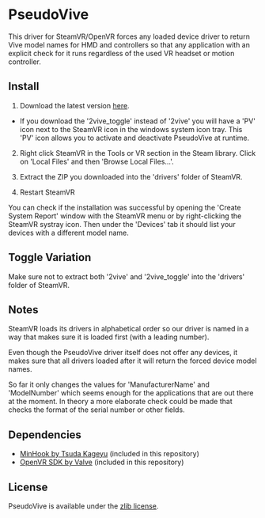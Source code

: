 # PseudoVive

This driver for SteamVR/OpenVR forces any loaded device driver to return Vive model names for HMD and controllers so that any application with an explicit check for it runs regardless of the used VR headset or motion controller.

## Install

1. Download the latest version [here](https://github.com/Bluscream/PseudoVive/releases).
- If you download the '2vive_toggle' instead of '2vive' you will have a 'PV' icon next to the SteamVR icon in the windows system icon tray. This 'PV' icon allows you to activate and deactivate PseudoVive at runtime.

2. Right click SteamVR in the Tools or VR section in the Steam library. Click on 'Local Files' and then 'Browse Local Files...'.

3. Extract the ZIP you downloaded into the 'drivers' folder of SteamVR.

4. Restart SteamVR

You can check if the installation was successful by opening the 'Create System Report' window with the SteamVR menu or by right-clicking the SteamVR systray icon. Then under the 'Devices' tab it should list your devices with a different model name.

## Toggle Variation

Make sure not to extract both '2vive' and '2vive_toggle' into the 'drivers' folder of SteamVR.

## Notes

SteamVR loads its drivers in alphabetical order so our driver is named in a way that makes sure it is loaded first (with a leading number).

Even though the PseudoVive driver itself does not offer any devices, it makes sure that all drivers loaded after it will return the forced device model names.

So far it only changes the values for 'ManufacturerName' and 'ModelNumber' which seems enough for the applications that are out there at the moment. In theory a more elaborate check could be made that checks the format of the serial number or other fields.

## Dependencies

- [MinHook by Tsuda Kageyu](https://github.com/TsudaKageyu/minhook) (included in this repository)
- [OpenVR SDK by Valve](https://github.com/ValveSoftware/openvr) (included in this repository)

## License

PseudoVive is available under the [zlib license](http://www.gzip.org/zlib/zlib_license.html).
